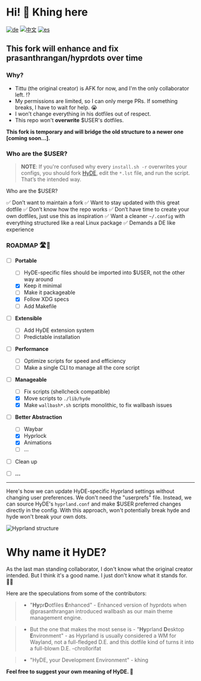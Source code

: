# Hi! 👋 Khing here

[![de](https://img.shields.io/badge/lang-de-black.svg)](Source/docs/Hyprdots-to-HyDE.de.md)
[![中文](https://img.shields.io/badge/lang-中文-orange.svg)](Source/docs/Hyprdots-to-HyDE.zh.md)
[![es](https://img.shields.io/badge/lang-es-yellow.svg)](Source/docs/Hyprdots-to-HyDE.es.md)

## This fork will enhance and fix prasanthrangan/hyprdots over time

### Why?

- Tittu (the original creator) is AFK for now, and I'm the only collaborator left. ⁉️
- My permissions are limited, so I can only merge PRs. If something breaks, I have to wait for help. 😭
- I won’t change everything in his dotfiles out of respect.
- This repo won't **overwrite** $USER's dotfiles.

**This fork is temporary and will bridge the old structure to a newer one [coming soon...].**

### Who are the $USER?

> **NOTE**: If you're confused why every `install.sh -r` overwrites your configs, you should fork [HyDE](https://github.com/HyDE-Project/HyDE), edit the `*.lst` file, and run the script. That’s the intended way.

Who are the $USER?

✅ Don’t want to maintain a fork
✅ Want to stay updated with this great dotfile
✅ Don’t know how the repo works
✅ Don’t have time to create your own dotfiles, just use this as inspiration
✅ Want a cleaner `~/.config` with everything structured like a real Linux package
✅ Demands a DE like experience

### ROADMAP 🛣️📍

- [ ] **Portable**

  - [ ] HyDE-specific files should be imported into $USER, not the other way around
  - [x] Keep it minimal
  - [ ] Make it packageable
  - [x] Follow XDG specs
  - [ ] Add Makefile

- [ ] **Extensible**

  - [ ] Add HyDE extension system
  - [ ] Predictable installation

- [ ] **Performance**

  - [ ] Optimize scripts for speed and efficiency
  - [ ] Make a single CLI to manage all the core script

- [ ] **Manageable**

  - [ ] Fix scripts (shellcheck compatible)
  - [x] Move scripts to `./lib/hyde`
  - [x] Make `wallbash*.sh` scripts monolithic, to fix wallbash issues

- [ ] **Better Abstraction**

  - [ ] Waybar
  - [x] Hyprlock
  - [x] Animations
  - [ ] ...

- [ ] Clean up
- [ ] **...**

---

Here's how we can update HyDE-specific Hyprland settings without changing user preferences. We don't need the "userprefs" file. Instead, we can source HyDE's `hyprland.conf` and make $USER preferred changes directly in the config. With this approach, won't potentially break hyde and hyde won't break your own dots.

![Hyprland structure](https://github.com/user-attachments/assets/91b35c2e-0003-458f-ab58-18fc29541268)

# Why name it HyDE?

As the last man standing collaborator, I don't know what the original creator intended. But I think it's a good name. I just don't know what it stands for. 🤷‍♂️

Here are the speculations from some of the contributors:

> - "**Hy**pr**D**otfiles **E**nhanced" - Enhanced version of hyprdots when @prasanthrangan introduced wallbash as our main theme management engine.

> - But the one that makes the most sense is - "**Hy**prland **D**esktop **E**nvironment" - as Hyprland is usually considered a WM for Wayland, not a full-fledged D.E. and this dotfile kind of turns it into a full-blown D.E.
>   -chrollorifat

> - "HyDE, your Development Environment" - khing

**Feel free to suggest your own meaning of HyDE. 🤔**

